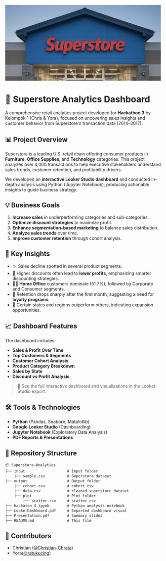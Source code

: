 ![Superstore](image.png)

# 🛒 Superstore Analytics Dashboard 

A comprehensive retail analytics project developed for **Hackathon 3** by Kelompok 1 (Chris & Yora), focused on uncovering sales insights and customer behavior from Superstore's transaction data (2014–2017).

## 📊 Project Overview

Superstore is a leading U.S. retail chain offering consumer products in **Furniture**, **Office Supplies**, and **Technology** categories. This project analyzes over 4,000 transactions to help executive stakeholders understand sales trends, customer retention, and profitability drivers.

We developed an **interactive Looker Studio dashboard** and conducted in-depth analysis using Python (Jupyter Notebook), producing actionable insights to guide business strategy.

## 💡 Business Goals

1. **Increase sales** in underperforming categories and sub-categories.
2. **Optimize discount strategies** to maximize profit.
3. **Enhance segmentation-based marketing** to balance sales distribution.
4. **Analyze sales trends** over time.
5. **Improve customer retention** through cohort analysis.

## 🧠 Key Insights

* 📉 Sales decline spotted in several product segments.
* 💸 Higher discounts often lead to **lower profits**, emphasizing smarter discounting strategies.
* 🧍‍♂️ **Home Office** customers dominate (51.7%), followed by Corporate and Consumer segments.
* 📅 Retention drops sharply after the first month, suggesting a need for **loyalty programs**.
* 📍 Certain states and regions outperform others, indicating expansion opportunities.

## 📈 Dashboard Features

The dashboard includes:

* **Sales & Profit Over Time**
* **Top Customers & Segments**
* **Customer Cohort Analysis**
* **Product Category Breakdown**
* **Sales by State**
* **Discount vs Profit Analysis**

> 📎 See the full interactive dashboard and visualizations in the Looker Studio export.

## 🛠️ Tools & Technologies

* **Python** (Pandas, Seaborn, Matplotlib)
* **Google Looker Studio** (Dashboarding)
* **Jupyter Notebook** (Exploratory Data Analysis)
* **PDF Reports & Presentations**

## 📁 Repository Structure

```
📦 Superstore-Analytics
├── input                   # Input folder
    ├── sample.csv          # Superstore dataset
├── output                  # Output folder
    ├── cohort.csv          # cohort csv
    ├── data.csv            # cleaned superstore dataset
    ├── plot                # Plot folder
        ├── scatter.csv     # scatter csv
├── hackaton_3.ipynb        # Python analysis notebook
├── LookerDashboard.pdf     # Exported dashboard visual
├── Presentation.pdf        # Summary slides
├── README.md               # This file
```

## 🤝 Contributors

* Christian ([@Christian-Chrata](https://github.com/Christian-Chrata))
* Yora([@ratukucing](https://github.com/yoraoktaar))
